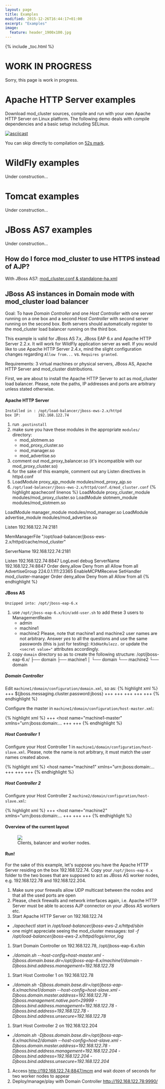 ```yaml
---
layout: page
title: Examples
modified: 2015-12-26T16:44:17+01:00
excerpt: "Examples"
image:
  feature: header_1900x100.jpg
---
```


{% include _toc.html %}

# WORK IN PROGRESS

Sorry, this page is work in progress.

# Apache HTTP Server examples
Download mod_cluster sources, compile and run with your own Apache HTTP Server on Linux platform. The following demo deals with
compile dependencies and a basic setup including SELinux.

[![asciicast](https://asciinema.org/a/7563u1eu6o5jlg3a0gk4wv69f.png)](https://asciinema.org/a/7563u1eu6o5jlg3a0gk4wv69f)

You can skip directly to compilation on [52s mark](https://asciinema.org/a/7563u1eu6o5jlg3a0gk4wv69f?t=52).

# WildFly examples
Under construction...

# Tomcat examples
Under construction...

# JBoss AS7 examples
Under construction...

## How do I force mod_cluster to use HTTPS instead of AJP?

With JBoss AS7: [mod_cluster.conf & standalone-ha.xml](https://gist.github.com/Karm/6ac503924a1909564051)

## JBoss AS instances in Domain mode with mod_cluster load balancer

Goal: To have _Domain Controller_ and one _Host Controller_ with one server running
on a one box and a second _Host Controller_ with second server running on
the second box. Both servers should automatically register to the
mod_cluster load balancer running on the third box.

This example is valid for JBoss AS 7.x, JBoss EAP 6.x and Apache HTTP Server 2.2.x. It will work for WildFly application server as well.
If you would like to use Apache HTTP Server 2.4.x, mind the slight configuration changes regarding
`Allow from...` vs. `Requires granted`.

Requirements: 3 virtual machines or physical servers, JBoss AS, Apache HTTP Server and mod_cluster distributions.

First, we are about to install the Apache HTTP Server to act as mod_cluster load balancer. Please, note the paths,
IP addresses and ports are arbitrary unless stated otherwise.

#### Apache HTTP Server

    Installed in : /opt/load-balancer/jboss-ews-2.x/httpd
    box IP:        192.168.122.74

 1. run ```.postinstall```
 1. make sure you have these modules in the appropriate ```modules/``` directory:
    * mod_slotmem.so
    * mod_proxy_cluster.so
    * mod_manager.so
    * mod_advertise.so
 1. comment out mod_proxy_balancer.so (it's incompatible with our mod_proxy_cluster.so)
 1. for the sake of this example, comment out any Listen directives in httpd.conf
 1. LoadModule proxy_ajp_module modules/mod_proxy_ajp.so
 1. `/opt/load-balancer/jboss-ews-2.x/httpd/conf.d/mod_cluster.conf`
{% highlight apacheconf linenos %}
LoadModule proxy_cluster_module modules/mod_proxy_cluster.so
LoadModule slotmem_module modules/mod_slotmem.so

LoadModule manager_module modules/mod_manager.so
LoadModule advertise_module modules/mod_advertise.so

Listen 192.168.122.74:2181

MemManagerFile "/opt/load-balancer/jboss-ews-2.x/httpd/cache/mod_cluster"

ServerName 192.168.122.74:2181

<IfModule manager_module>
    Listen 192.168.122.74:8847
    LogLevel debug
    <VirtualHost 192.168.122.74:8847>
        ServerName 192.168.122.74:8847
        <Directory />
            Order deny,allow
            Deny from all
            Allow from all
        </Directory>
        AdvertiseGroup 224.0.1.111:23365
        EnableMCPMReceive
        <Location /mcm>
            SetHandler mod_cluster-manager
            Order deny,allow
            Deny from all
            Allow from all
        </Location>
    </VirtualHost>
</IfModule>
{% endhighlight %}

#### JBoss AS

    Unzipped into: /opt/jboss-eap-6.x

 1. use ```/opt/jboss-eap-6.x/bin/add-user.sh``` to add these 3 users to ManagementRealm
    * admin
    * machine1
    * machine2
    Please, note that machine1 and machine2 user names are not arbitrary. Answer _yes_ to all the questions and use the same passwords (this is just for testing): ```R3dHatRulezz.``` or update the ```<secret value="``` attributes accordingly.
 2. copy ```domain``` directory so as to create the following structure:
        /opt/jboss-eap-6.x/
        ├── domain
        ├── machine1
        │   └── domain
        └── machine2
            └── domain

##### Domain Controller

Edit ```machine1/domain/configuration/domain.xml```, so as:
{% highlight xml %}
+++
<cluster-password>${jboss.messaging.cluster.password:jboss}</cluster-password>
+++
<socket-binding-group name="full-ha-sockets" default-interface="public">
    +++
    <socket-binding name="modcluster" port="0" multicast-address="224.0.1.111" multicast-port="23365"/>
    +++
</socket-binding-group>
+++
<server-groups>
    <server-group name="main-server-group" profile="full-ha">
        <jvm name="default">
            <heap size="713m" max-size="713m"/>
            <permgen max-size="128m"/>
        </jvm>
        <socket-binding-group ref="full-ha-sockets"/>
    </server-group>
</server-groups>
+++
{% endhighlight %}

Configure the master in ```machine1/domain/configuration/host-master.xml```:

{% highlight xml %}
+++
<host name="machine1-master" xmlns="urn:jboss:domain:...
+++
        <security-realm name="ManagementRealm">
            <server-identities>
                 <secret value="UjNkSGF0UnVsZXp6Lg=="/>
            </server-identities>
+++
{% endhighlight %}

##### Host Controller 1

Configure your Host Controller 1 in ```machine1/domain/configuration/host-slave.xml```. Please, note the name is not arbitrary, it must match the user names created above.

{% highlight xml %}
<host name="machine1" xmlns="urn:jboss:domain:...
+++
        <security-realm name="ManagementRealm">
            <server-identities>
                 <secret value="UjNkSGF0UnVsZXp6Lg=="/>
            </server-identities>
+++
<servers>
    <server name="server-one" group="main-server-group"/>
</servers>
+++
{% endhighlight %}

##### Host Controller 2

Configure your Host Controller 2  ```machine2/domain/configuration/host-slave.xml```:

{% highlight xml %}
    +++
    <host name="machine2" xmlns="urn:jboss:domain:...
    +++
            <security-realm name="ManagementRealm">
                <server-identities>
                     <secret value="UjNkSGF0UnVsZXp6Lg=="/>
                </server-identities>
    +++
    <servers>
        <server name="server-two" group="main-server-group">
            <socket-bindings port-offset="150"/>
        </server>
    </servers>
    +++
{% endhighlight %}

#### Overview of the current layout

<figure>
    <a href="/images/mod_cluster-example-visual-elements-by-red-hat.png"><img src="/images/mod_cluster-example-visual-elements-by-red-hat.png"></a>
    <figcaption>Clients, balancer and worker nodes.</figcaption>
</figure>

#### Run!

For the sake of this example, let's suppose you have the Apache HTTP Server residing on the box 192.168.122.74.
Copy your ```/opt/jboss-eap-6.x``` folder to the two boxes that are supposed to act as JBoss AS worker nodes,
e.g. 192.168.122.78 and 192.168.122.204.

 1. Make sure your firewalls allow UDP multicast between the nodes and that all the used ports are open
 1. Please, check firewalls and network interfaces again, i.e. Apache HTTP Server must be able to access AJP connector on your JBoss AS workers etc.
 1. Start Apache HTTP Server on 192.168.122.74
   * *./apachectl start* in */opt/load-balancer/jboss-ews-2.x/httpd/sbin*
   * one might appreciate seeing the mod_cluster messages: *tail -f /opt/load-balancer/jboss-ews-2.x/httpd/logs/error_log*
 1. Start Domain Controller on 192.168.122.78, /opt/jboss-eap-6.x/bin
   * *./domain.sh --host-config=host-master.xml -Djboss.domain.base.dir=/opt/jboss-eap-6.x/machine1/domain -Djboss.bind.address.management=192.168.122.78*
 1. Start Host Controller 1 on 192.168.122.78
   * *./domain.sh -Djboss.domain.base.dir=/opt/jboss-eap-6.x/machine1/domain --host-config=host-slave.xml -Djboss.domain.master.address=192.168.122.78 -Djboss.management.native.port=29999 -Djboss.bind.address.management=192.168.122.78 -Djboss.bind.address=192.168.122.78 -Djboss.bind.address.unsecure=192.168.122.78*
 1. Start Host Controller 2 on 192.168.122.204
   * *./domain.sh -Djboss.domain.base.dir=/opt/jboss-eap-6.x/machine2/domain --host-config=host-slave.xml -Djboss.domain.master.address=192.168.122.78  -Djboss.bind.address.management=192.168.122.204 -Djboss.bind.address=192.168.122.204 -Djboss.bind.address.unsecure=192.168.122.204*
 1. Access http://192.168.122.74:8847/mcm and wait dozen of seconds for two worker nodes to appear
 1. Deploy/manage/play with Domain Controller http://192.168.122.78:9990/
